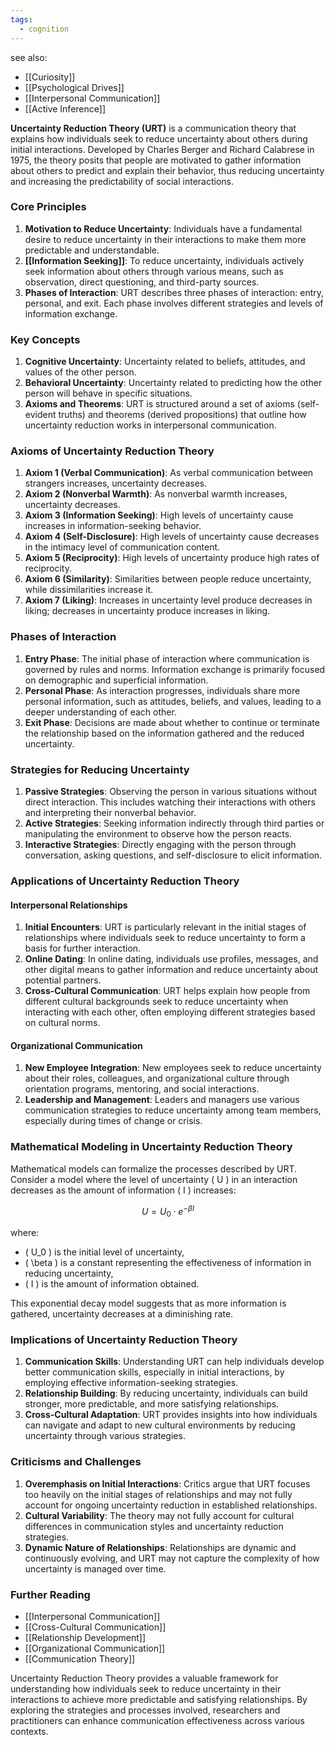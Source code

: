 ```yaml
---
tags:
  - cognition
---
```


see also:
- [[Curiosity]]
- [[Psychological Drives]]
- [[Interpersonal Communication]]
- [[Active Inference]]

**Uncertainty Reduction Theory (URT)** is a communication theory that explains how individuals seek to reduce uncertainty about others during initial interactions. Developed by Charles Berger and Richard Calabrese in 1975, the theory posits that people are motivated to gather information about others to predict and explain their behavior, thus reducing uncertainty and increasing the predictability of social interactions.

### Core Principles

1. **Motivation to Reduce Uncertainty**: Individuals have a fundamental desire to reduce uncertainty in their interactions to make them more predictable and understandable.
2. **[[Information Seeking]]**: To reduce uncertainty, individuals actively seek information about others through various means, such as observation, direct questioning, and third-party sources.
3. **Phases of Interaction**: URT describes three phases of interaction: entry, personal, and exit. Each phase involves different strategies and levels of information exchange.

### Key Concepts

1. **Cognitive Uncertainty**: Uncertainty related to beliefs, attitudes, and values of the other person.
2. **Behavioral Uncertainty**: Uncertainty related to predicting how the other person will behave in specific situations.
3. **Axioms and Theorems**: URT is structured around a set of axioms (self-evident truths) and theorems (derived propositions) that outline how uncertainty reduction works in interpersonal communication.

### Axioms of Uncertainty Reduction Theory

1. **Axiom 1 (Verbal Communication)**: As verbal communication between strangers increases, uncertainty decreases.
2. **Axiom 2 (Nonverbal Warmth)**: As nonverbal warmth increases, uncertainty decreases.
3. **Axiom 3 (Information Seeking)**: High levels of uncertainty cause increases in information-seeking behavior.
4. **Axiom 4 (Self-Disclosure)**: High levels of uncertainty cause decreases in the intimacy level of communication content.
5. **Axiom 5 (Reciprocity)**: High levels of uncertainty produce high rates of reciprocity.
6. **Axiom 6 (Similarity)**: Similarities between people reduce uncertainty, while dissimilarities increase it.
7. **Axiom 7 (Liking)**: Increases in uncertainty level produce decreases in liking; decreases in uncertainty produce increases in liking.

### Phases of Interaction

1. **Entry Phase**: The initial phase of interaction where communication is governed by rules and norms. Information exchange is primarily focused on demographic and superficial information.
2. **Personal Phase**: As interaction progresses, individuals share more personal information, such as attitudes, beliefs, and values, leading to a deeper understanding of each other.
3. **Exit Phase**: Decisions are made about whether to continue or terminate the relationship based on the information gathered and the reduced uncertainty.

### Strategies for Reducing Uncertainty

1. **Passive Strategies**: Observing the person in various situations without direct interaction. This includes watching their interactions with others and interpreting their nonverbal behavior.
2. **Active Strategies**: Seeking information indirectly through third parties or manipulating the environment to observe how the person reacts.
3. **Interactive Strategies**: Directly engaging with the person through conversation, asking questions, and self-disclosure to elicit information.

### Applications of Uncertainty Reduction Theory

#### Interpersonal Relationships

1. **Initial Encounters**: URT is particularly relevant in the initial stages of relationships where individuals seek to reduce uncertainty to form a basis for further interaction.
2. **Online Dating**: In online dating, individuals use profiles, messages, and other digital means to gather information and reduce uncertainty about potential partners.
3. **Cross-Cultural Communication**: URT helps explain how people from different cultural backgrounds seek to reduce uncertainty when interacting with each other, often employing different strategies based on cultural norms.

#### Organizational Communication

1. **New Employee Integration**: New employees seek to reduce uncertainty about their roles, colleagues, and organizational culture through orientation programs, mentoring, and social interactions.
2. **Leadership and Management**: Leaders and managers use various communication strategies to reduce uncertainty among team members, especially during times of change or crisis.

### Mathematical Modeling in Uncertainty Reduction Theory

Mathematical models can formalize the processes described by URT. Consider a model where the level of uncertainty \( U \) in an interaction decreases as the amount of information \( I \) increases:

$$
U = U_0 \cdot e^{-\beta I}
$$

where:
- \( U_0 \) is the initial level of uncertainty,
- \( \beta \) is a constant representing the effectiveness of information in reducing uncertainty,
- \( I \) is the amount of information obtained.

This exponential decay model suggests that as more information is gathered, uncertainty decreases at a diminishing rate.

### Implications of Uncertainty Reduction Theory

1. **Communication Skills**: Understanding URT can help individuals develop better communication skills, especially in initial interactions, by employing effective information-seeking strategies.
2. **Relationship Building**: By reducing uncertainty, individuals can build stronger, more predictable, and more satisfying relationships.
3. **Cross-Cultural Adaptation**: URT provides insights into how individuals can navigate and adapt to new cultural environments by reducing uncertainty through various strategies.

### Criticisms and Challenges

1. **Overemphasis on Initial Interactions**: Critics argue that URT focuses too heavily on the initial stages of relationships and may not fully account for ongoing uncertainty reduction in established relationships.
2. **Cultural Variability**: The theory may not fully account for cultural differences in communication styles and uncertainty reduction strategies.
3. **Dynamic Nature of Relationships**: Relationships are dynamic and continuously evolving, and URT may not capture the complexity of how uncertainty is managed over time.

### Further Reading

- [[Interpersonal Communication]]
- [[Cross-Cultural Communication]]
- [[Relationship Development]]
- [[Organizational Communication]]
- [[Communication Theory]]

Uncertainty Reduction Theory provides a valuable framework for understanding how individuals seek to reduce uncertainty in their interactions to achieve more predictable and satisfying relationships. By exploring the strategies and processes involved, researchers and practitioners can enhance communication effectiveness across various contexts.